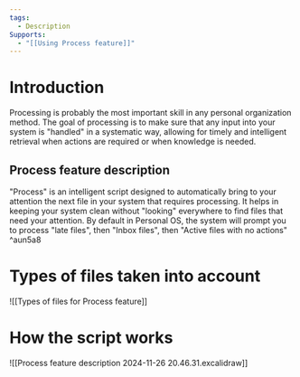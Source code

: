```yaml
---
tags:
  - Description
Supports:
  - "[[Using Process feature]]"
---
```

# Introduction

Processing is probably the most important skill in any personal organization method. The goal of processing is to make sure that any input into your system is "handled" in a systematic way, allowing for timely and intelligent retrieval when actions are required or when knowledge is needed. 

## Process feature description 

"Process" is an intelligent script designed to automatically bring to your attention the next file in your system that requires processing. It helps in keeping your system clean without "looking" everywhere to find files that need your attention. 
By default in Personal OS, the system will prompt you to process "late files", then "Inbox files", then "Active files with no actions" ^aun5a8


# Types of files taken into account 

![[Types of files for Process feature]]

# How the script works

![[Process feature description 2024-11-26 20.46.31.excalidraw]]
